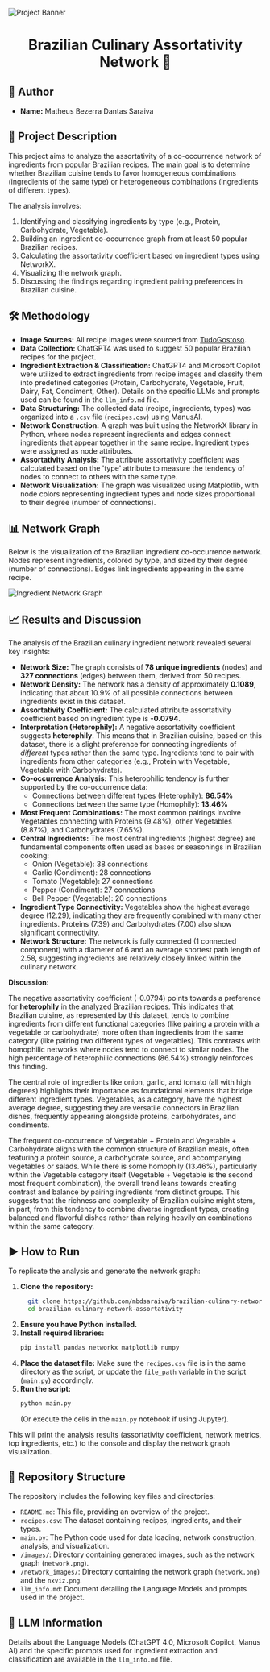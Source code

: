 ![Project Banner](/banner/banner.png)

<h1 align="center">Brazilian Culinary Assortativity Network 🍲</h1>


## 👤 Author

*   **Name:** Matheus Bezerra Dantas Saraiva

## 📝 Project Description

This project aims to analyze the assortativity of a co-occurrence network of ingredients from popular Brazilian recipes. The main goal is to determine whether Brazilian cuisine tends to favor homogeneous combinations (ingredients of the same type) or heterogeneous combinations (ingredients of different types).

The analysis involves:
1.  Identifying and classifying ingredients by type (e.g., Protein, Carbohydrate, Vegetable).
2.  Building an ingredient co-occurrence graph from at least 50 popular Brazilian recipes.
3.  Calculating the assortativity coefficient based on ingredient types using NetworkX.
4.  Visualizing the network graph.
5.  Discussing the findings regarding ingredient pairing preferences in Brazilian cuisine.


## 🛠️ Methodology

* **Image Sources:** All recipe images were sourced from [TudoGostoso](https://www.tudogostoso.com.br/).
* **Data Collection:** ChatGPT4 was used to suggest 50 popular Brazilian recipes for the project.
*   **Ingredient Extraction & Classification:** ChatGPT4 and Microsoft Copilot were utilized to extract ingredients from recipe images and classify them into predefined categories (Protein, Carbohydrate, Vegetable, Fruit, Dairy, Fat, Condiment, Other). Details on the specific LLMs and prompts used can be found in the `llm_info.md` file.
* **Data Structuring:** The collected data (recipe, ingredients, types) was organized into a `.csv` file (`recipes.csv`) using ManusAI.
*   **Network Construction:** A graph was built using the NetworkX library in Python, where nodes represent ingredients and edges connect ingredients that appear together in the same recipe. Ingredient types were assigned as node attributes.
*   **Assortativity Analysis:** The attribute assortativity coefficient was calculated based on the 'type' attribute to measure the tendency of nodes to connect to others with the same type.
*   **Network Visualization:** The graph was visualized using Matplotlib, with node colors representing ingredient types and node sizes proportional to their degree (number of connections).

## 📊 Network Graph

Below is the visualization of the Brazilian ingredient co-occurrence network. Nodes represent ingredients, colored by type, and sized by their degree (number of connections). Edges link ingredients appearing in the same recipe.

![Ingredient Network Graph](/network_images/network.png)

## 📈 Results and Discussion

The analysis of the Brazilian culinary ingredient network revealed several key insights:

*   **Network Size:** The graph consists of **78 unique ingredients** (nodes) and **327 connections** (edges) between them, derived from 50 recipes.
*   **Network Density:** The network has a density of approximately **0.1089**, indicating that about 10.9% of all possible connections between ingredients exist in this dataset.
*   **Assortativity Coefficient:** The calculated attribute assortativity coefficient based on ingredient type is **-0.0794**. 
*   **Interpretation (Heterophily):** A negative assortativity coefficient suggests **heterophily**. This means that in Brazilian cuisine, based on this dataset, there is a slight preference for connecting ingredients of *different* types rather than the same type. Ingredients tend to pair with ingredients from other categories (e.g., Protein with Vegetable, Vegetable with Carbohydrate).
*   **Co-occurrence Analysis:** This heterophilic tendency is further supported by the co-occurrence data:
    *   Connections between different types (Heterophily): **86.54%**
    *   Connections between the same type (Homophily): **13.46%**
*   **Most Frequent Combinations:** The most common pairings involve Vegetables connecting with Proteins (9.48%), other Vegetables (8.87%), and Carbohydrates (7.65%).
*   **Central Ingredients:** The most central ingredients (highest degree) are fundamental components often used as bases or seasonings in Brazilian cooking:
    *   Onion (Vegetable): 38 connections
    *   Garlic (Condiment): 28 connections
    *   Tomato (Vegetable): 27 connections
    *   Pepper (Condiment): 27 connections
    *   Bell Pepper (Vegetable): 20 connections
*   **Ingredient Type Connectivity:** Vegetables show the highest average degree (12.29), indicating they are frequently combined with many other ingredients. Proteins (7.39) and Carbohydrates (7.00) also show significant connectivity.
*   **Network Structure:** The network is fully connected (1 connected component) with a diameter of 6 and an average shortest path length of 2.58, suggesting ingredients are relatively closely linked within the culinary network.

**Discussion:**

The negative assortativity coefficient (-0.0794) points towards a preference for **heterophily** in the analyzed Brazilian recipes. This indicates that Brazilian cuisine, as represented by this dataset, tends to combine ingredients from different functional categories (like pairing a protein with a vegetable or carbohydrate) more often than ingredients from the same category (like pairing two different types of vegetables). This contrasts with homophilic networks where nodes tend to connect to similar nodes. The high percentage of heterophilic connections (86.54%) strongly reinforces this finding.

The central role of ingredients like onion, garlic, and tomato (all with high degrees) highlights their importance as foundational elements that bridge different ingredient types. Vegetables, as a category, have the highest average degree, suggesting they are versatile connectors in Brazilian dishes, frequently appearing alongside proteins, carbohydrates, and condiments.

The frequent co-occurrence of Vegetable + Protein and Vegetable + Carbohydrate aligns with the common structure of Brazilian meals, often featuring a protein source, a carbohydrate source, and accompanying vegetables or salads. While there is some homophily (13.46%), particularly within the Vegetable category itself (Vegetable + Vegetable is the second most frequent combination), the overall trend leans towards creating contrast and balance by pairing ingredients from distinct groups. This suggests that the richness and complexity of Brazilian cuisine might stem, in part, from this tendency to combine diverse ingredient types, creating balanced and flavorful dishes rather than relying heavily on combinations within the same category.

## ▶️ How to Run

To replicate the analysis and generate the network graph:

1.  **Clone the repository:**
    ```bash
      git clone https://github.com/mbdsaraiva/brazilian-culinary-network-assortativity.git
      cd brazilian-culinary-network-assortativity
    ```
2.  **Ensure you have Python installed.**
3.  **Install required libraries:**
    ```bash
    pip install pandas networkx matplotlib numpy
    ```
4.  **Place the dataset file:** Make sure the `recipes.csv` file is in the same directory as the script, or update the `file_path` variable in the script (`main.py`) accordingly.
5.  **Run the script:**
    ```bash
    python main.py 
    ```
    (Or execute the cells in the `main.py` notebook if using Jupyter).

This will print the analysis results (assortativity coefficient, network metrics, top ingredients, etc.) to the console and display the network graph visualization.

## 📁 Repository Structure

The repository includes the following key files and directories:

*   `README.md`: This file, providing an overview of the project.
*   `recipes.csv`: The dataset containing recipes, ingredients, and their types.
*   `main.py`: The Python code used for data loading, network construction, analysis, and visualization.
*   `/images/`: Directory containing generated images, such as the network graph (`network.png`).
*   `/network_images/`: Directory containing the network graph (`network.png`) and the `nxviz.png`.
*   `llm_info.md`: Document detailing the Language Models and prompts used in the project.

## 🤖 LLM Information

Details about the Language Models (ChatGPT 4.0, Microsoft Copilot, Manus AI) and the specific prompts used for ingredient extraction and classification are available in the `llm_info.md` file.


